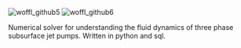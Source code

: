 ![woffl_github5](https://github.com/kwellis/woffl/assets/62774251/c2256701-1678-4b3c-a7a4-5c0fbdf0bd0a)
![woffl_github6](https://github.com/kwellis/woffl/assets/62774251/558d095d-cc78-45d4-9eff-aecdc8b2cd5d)

Numerical solver for understanding the fluid dynamics of three phase subsurface jet pumps. Written in python and sql.
